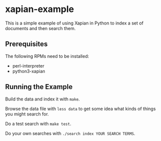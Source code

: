 # xapian-example

This is a simple example of using Xapian in Python to index a set of
documents and then search them.


## Prerequisites

The following RPMs need to be installed:

 * perl-interpreter
 * python3-xapian


## Running the Example

Build the data and index it with `make`.

Browse the data file with `less data` to get some idea what kinds of things you might search for.

Do a test search with `make test`.

Do your own searches with `./search index YOUR SEARCH TERMS`.
